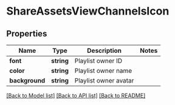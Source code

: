 # ShareAssetsViewChannelsIcon

## Properties
Name | Type | Description | Notes
------------ | ------------- | ------------- | -------------
**font** | **string** | Playlist owner  ID | 
**color** | **string** | Playlist owner name | 
**background** | **string** | Playlist owner avatar | 

[[Back to Model list]](../README.md#documentation-for-models) [[Back to API list]](../README.md#documentation-for-api-endpoints) [[Back to README]](../README.md)



